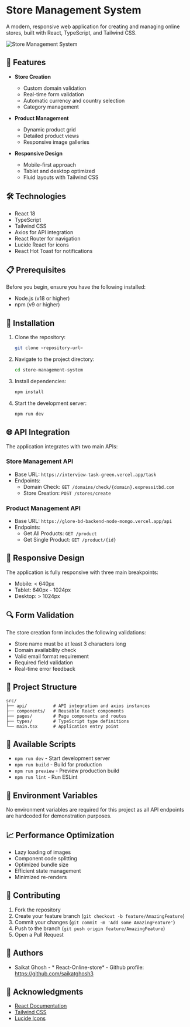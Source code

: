 # Store Management System

A modern, responsive web application for creating and managing online stores, built with React, TypeScript, and Tailwind CSS.

![Store Management System](https://images.unsplash.com/photo-1472851294608-062f824d29cc?auto=format&fit=crop&q=80&w=1200)

## 🚀 Features

- **Store Creation**
  - Custom domain validation
  - Real-time form validation
  - Automatic currency and country selection
  - Category management
  
- **Product Management**
  - Dynamic product grid
  - Detailed product views
  - Responsive image galleries
  
- **Responsive Design**
  - Mobile-first approach
  - Tablet and desktop optimized
  - Fluid layouts with Tailwind CSS

## 🛠️ Technologies

- React 18
- TypeScript
- Tailwind CSS
- Axios for API integration
- React Router for navigation
- Lucide React for icons
- React Hot Toast for notifications

## 📋 Prerequisites

Before you begin, ensure you have the following installed:
- Node.js (v18 or higher)
- npm (v9 or higher)

## 🔧 Installation

1. Clone the repository:
   ```bash
   git clone <repository-url>
   ```

2. Navigate to the project directory:
   ```bash
   cd store-management-system
   ```

3. Install dependencies:
   ```bash
   npm install
   ```

4. Start the development server:
   ```bash
   npm run dev
   ```

## 🌐 API Integration

The application integrates with two main APIs:

### Store Management API
- Base URL: `https://interview-task-green.vercel.app/task`
- Endpoints:
  - Domain Check: `GET /domains/check/{domain}.expressitbd.com`
  - Store Creation: `POST /stores/create`

### Product Management API
- Base URL: `https://glore-bd-backend-node-mongo.vercel.app/api`
- Endpoints:
  - Get All Products: `GET /product`
  - Get Single Product: `GET /product/{id}`

## 📱 Responsive Design

The application is fully responsive with three main breakpoints:
- Mobile: < 640px
- Tablet: 640px - 1024px
- Desktop: > 1024px

## 🔍 Form Validation

The store creation form includes the following validations:
- Store name must be at least 3 characters long
- Domain availability check
- Valid email format requirement
- Required field validation
- Real-time error feedback

## 🎯 Project Structure

```
src/
├── api/          # API integration and axios instances
├── components/   # Reusable React components
├── pages/        # Page components and routes
├── types/        # TypeScript type definitions
└── main.tsx      # Application entry point
```

## 🚦 Available Scripts

- `npm run dev` - Start development server
- `npm run build` - Build for production
- `npm run preview` - Preview production build
- `npm run lint` - Run ESLint

## 🔐 Environment Variables

No environment variables are required for this project as all API endpoints are hardcoded for demonstration purposes.

## 📈 Performance Optimization

- Lazy loading of images
- Component code splitting
- Optimized bundle size
- Efficient state management
- Minimized re-renders

## 🤝 Contributing

1. Fork the repository
2. Create your feature branch (`git checkout -b feature/AmazingFeature`)
3. Commit your changes (`git commit -m 'Add some AmazingFeature'`)
4. Push to the branch (`git push origin feature/AmazingFeature`)
5. Open a Pull Request



## 👥 Authors

- Saikat Ghosh - * React-Online-store* - Github profile: https://github.com/saikatghosh3

## 🙏 Acknowledgments

- [React Documentation](https://react.dev)
- [Tailwind CSS](https://tailwindcss.com)
- [Lucide Icons](https://lucide.dev)